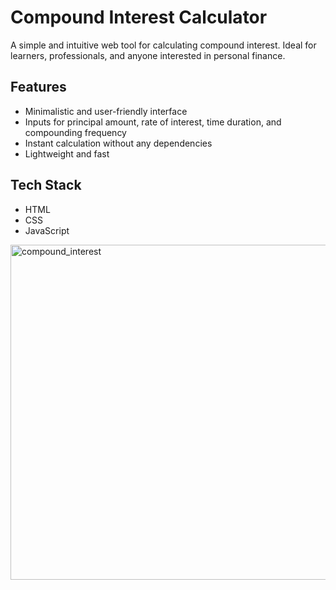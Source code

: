 # Compound Interest Calculator

A simple and intuitive web tool for calculating compound interest. Ideal for learners, professionals, and anyone interested in personal finance.

## Features
- Minimalistic and user-friendly interface
- Inputs for principal amount, rate of interest, time duration, and compounding frequency
- Instant calculation without any dependencies
- Lightweight and fast

## Tech Stack
- HTML
- CSS
- JavaScript

<img width="960" height="536" alt="compound_interest" src="https://github.com/user-attachments/assets/0fe33c9d-060a-4ae9-b804-1acd13c8ae9a" />
